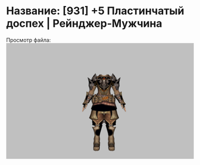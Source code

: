 # Название: [931] +5 Пластинчатый доспех | Рейнджер-Мужчина

Просмотр файла:
![p020004.png](p020004.png)